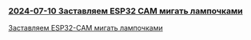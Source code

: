 ### [2024-07-10 Заставляем ESP32 CAM мигать лампочками](#)

[Заставляем ESP32-CAM мигать лампочками](BlinkOnCam32/BlinkOnCam32.ino)

